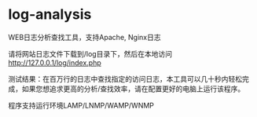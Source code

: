 # log-analysis
WEB日志分析查找工具，支持Apache, Nginx日志

请将网站日志文件下载到/log目录下，然后在本地访问 http://127.0.0.1/log/index.php

测试结果：在百万行的日志中查找指定的访问日志，本工具可以几十秒内轻松完成，如果您想追求更高的分析/查找效率，请在配置更好的电脑上运行该程序。

程序支持运行环境LAMP/LNMP/WAMP/WNMP
